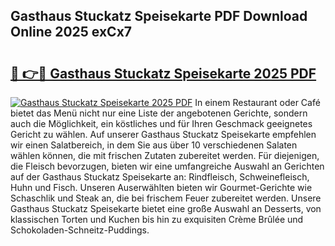 ## Gasthaus Stuckatz Speisekarte PDF Download Online 2025 exCx7

# <h2><a href="http://gcb9m2.nevu.top/?p=Gasthaus+Stuckatz+Speisekarte">🔗 👉🔴 Gasthaus Stuckatz Speisekarte 2025 PDF</a></h2>

[![Gasthaus Stuckatz Speisekarte 2025 PDF](https://i.imgur.com/dBaPXMq.png)](http://gcb9m2.nevu.top/?p=Gasthaus+Stuckatz+Speisekarte)
In einem Restaurant oder Café bietet das Menü nicht nur eine Liste der angebotenen Gerichte, sondern auch die Möglichkeit, ein köstliches und für Ihren Geschmack geeignetes Gericht zu wählen. Auf unserer Gasthaus Stuckatz Speisekarte empfehlen wir einen Salatbereich, in dem Sie aus über 10 verschiedenen Salaten wählen können, die mit frischen Zutaten zubereitet werden. Für diejenigen, die Fleisch bevorzugen, bieten wir eine umfangreiche Auswahl an Gerichten auf der Gasthaus Stuckatz Speisekarte an: Rindfleisch, Schweinefleisch, Huhn und Fisch. Unseren Auserwählten bieten wir Gourmet-Gerichte wie Schaschlik und Steak an, die bei frischem Feuer zubereitet werden. Unsere Gasthaus Stuckatz Speisekarte bietet eine große Auswahl an Desserts, von klassischen Torten und Kuchen bis hin zu exquisiten Crème Brûlée und Schokoladen-Schneitz-Puddings.
